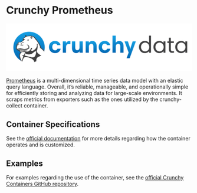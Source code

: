 # Crunchy Prometheus

![](https://raw.githubusercontent.com/CrunchyData/crunchy-containers/master/images/crunchy_logo.png)

[Prometheus](https://prometheus.io/) is a multi-dimensional time series data model with an elastic query language. Overall, it’s reliable, manageable, and operationally simple for efficiently storing and analyzing data for large-scale environments. It scraps metrics from exporters such as the ones utilized by the crunchy-collect container.

## Container Specifications

See the [official documentation](https://access.crunchydata.com/documentation/crunchy-containers/2.3.0/container-specifications/crunchy-prometheus/) for more details regarding how the container operates and is customized.

## Examples

For examples regarding the use of the container, see the [official Crunchy Containers GitHub repository](https://github.com/CrunchyData/crunchy-containers/tree/master/examples/docker).
